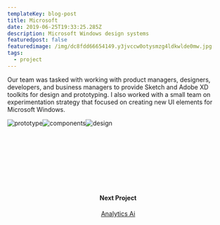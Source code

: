 ```yaml
---
templateKey: blog-post
title: Microsoft
date: 2019-06-25T19:33:25.285Z
description: Microsoft Windows design systems
featuredpost: false
featuredimage: /img/dc8fdd66654149.y3jvccw0otysmzg4ldkwlde0mw.jpg
tags:
  - project
---
```

<span>Our team was tasked with working with product managers, designers, developers, and business managers to provide Sketch and Adobe XD toolkits for design and prototyping. I also worked with a small team on experimentation strategy that focused on creating new UI elements for Microsoft Windows.</span><div style="text-align:center;display: inline-block">![prototype](/img/cover.jpg)![components](/img/bcd.jpg)![design](/img/web.png)</div>
<div style="padding:120px 0;text-align:center;">
<h4>Next Project</h4>
<a href="/blog/2019-06-26-analytics-ai">Analytics Ai</a>
</div>
